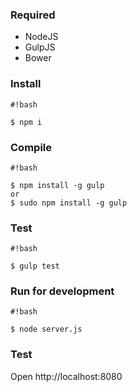 ### Required ###
* NodeJS
* GulpJS
* Bower

### Install ###

```
#!bash

$ npm i
```

### Compile ###

```
#!bash

$ npm install -g gulp 
or
$ sudo npm install -g gulp 
```

### Test ###

```
#!bash

$ gulp test
```

### Run for development ###

```
#!bash

$ node server.js
```

### Test ###
Open http://localhost:8080
